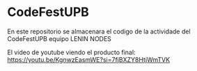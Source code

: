 # CodeFestUPB
En este repositorio se almacenara el codigo de la actividade del CodeFestUPB equipo LENIN NODES

El video de youtube viendo el producto final: https://youtu.be/KgnwzEasmWE?si=7fjBXZY8HtjWmTVK

